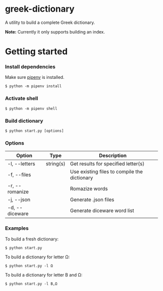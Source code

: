 # greek-dictionary

A utility to build a complete Greek dictionary.

**Note:**
Currently it only supports building an index.

# Getting started

### Install dependencies

Make sure [pipenv](https://pipenv.pypa.io/en/latest/) is installed.

```
$ python -m pipenv install
```

### Activate shell

```
$ python -m pipenv shell
```

### Build dictionary

```
$ python start.py [options]
```

### Options

| Option         | Type      | Description                                  |
| -------------- | --------- | ---------------------------------------------|
| -l, --letters  | string(s) | Get results for specified letter(s)          |
| -f, --files    |           | Use existing files to compile the dictionary |
| -r, --romanize |           | Romazize words                               |
| -j, --json     |           | Generate .json files                         |
| -d, --diceware |           | Generate diceware word list                  |

### Examples

To build a fresh dictionary:

```
$ python start.py
```

To build a dictionary for letter Ω:

```
$ python start.py -l Ω
```

To build a dictionary for letter Β and Ω:

```
$ python start.py -l Β,Ω
```
